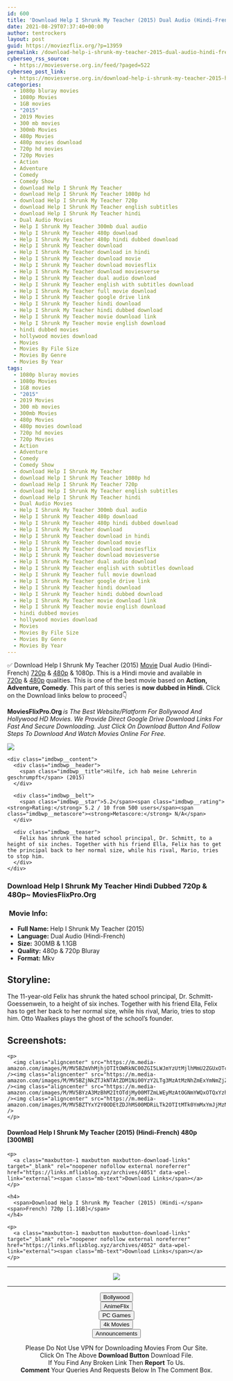 ```yaml
---
id: 600
title: 'Download Help I Shrunk My Teacher (2015) Dual Audio (Hindi-French) 480p [300MB] || 720p [1.1GB]'
date: 2021-08-29T07:37:40+00:00
author: tentrockers
layout: post
guid: https://moviezflix.org/?p=13959
permalink: /download-help-i-shrunk-my-teacher-2015-dual-audio-hindi-french-480p-300mb-720p-1-1gb/
cyberseo_rss_source:
  - https://moviesverse.org.in/feed/?paged=522
cyberseo_post_link:
  - https://moviesverse.org.in/download-help-i-shrunk-my-teacher-2015-hindi-480p-720p/
categories:
  - 1080p bluray movies
  - 1080p Movies
  - 1GB movies
  - "2015"
  - 2019 Movies
  - 300 mb movies
  - 300mb Movies
  - 480p Movies
  - 480p movies download
  - 720p hd movies
  - 720p Movies
  - Action
  - Adventure
  - Comedy
  - Comedy Show
  - download Help I Shrunk My Teacher
  - download Help I Shrunk My Teacher 1080p hd
  - download Help I Shrunk My Teacher 720p
  - download Help I Shrunk My Teacher english subtitles
  - download Help I Shrunk My Teacher hindi
  - Dual Audio Movies
  - Help I Shrunk My Teacher 300mb dual audio
  - Help I Shrunk My Teacher 480p download
  - Help I Shrunk My Teacher 480p hindi dubbed download
  - Help I Shrunk My Teacher download
  - Help I Shrunk My Teacher download in hindi
  - Help I Shrunk My Teacher download movie
  - Help I Shrunk My Teacher download moviesflix
  - Help I Shrunk My Teacher download moviesverse
  - Help I Shrunk My Teacher dual audio download
  - Help I Shrunk My Teacher english with subtitles download
  - Help I Shrunk My Teacher full movie download
  - Help I Shrunk My Teacher google drive link
  - Help I Shrunk My Teacher hindi download
  - Help I Shrunk My Teacher hindi dubbed download
  - Help I Shrunk My Teacher movie download link
  - Help I Shrunk My Teacher movie english download
  - hindi dubbed movies
  - hollywood movies download
  - Movies
  - Movies By File Size
  - Movies By Genre
  - Movies By Year
tags:
  - 1080p bluray movies
  - 1080p Movies
  - 1GB movies
  - "2015"
  - 2019 Movies
  - 300 mb movies
  - 300mb Movies
  - 480p Movies
  - 480p movies download
  - 720p hd movies
  - 720p Movies
  - Action
  - Adventure
  - Comedy
  - Comedy Show
  - download Help I Shrunk My Teacher
  - download Help I Shrunk My Teacher 1080p hd
  - download Help I Shrunk My Teacher 720p
  - download Help I Shrunk My Teacher english subtitles
  - download Help I Shrunk My Teacher hindi
  - Dual Audio Movies
  - Help I Shrunk My Teacher 300mb dual audio
  - Help I Shrunk My Teacher 480p download
  - Help I Shrunk My Teacher 480p hindi dubbed download
  - Help I Shrunk My Teacher download
  - Help I Shrunk My Teacher download in hindi
  - Help I Shrunk My Teacher download movie
  - Help I Shrunk My Teacher download moviesflix
  - Help I Shrunk My Teacher download moviesverse
  - Help I Shrunk My Teacher dual audio download
  - Help I Shrunk My Teacher english with subtitles download
  - Help I Shrunk My Teacher full movie download
  - Help I Shrunk My Teacher google drive link
  - Help I Shrunk My Teacher hindi download
  - Help I Shrunk My Teacher hindi dubbed download
  - Help I Shrunk My Teacher movie download link
  - Help I Shrunk My Teacher movie english download
  - hindi dubbed movies
  - hollywood movies download
  - Movies
  - Movies By File Size
  - Movies By Genre
  - Movies By Year
---
```

<div class="thecontent clearfix">
  <p>
    ✅ Download Help I Shrunk My Teacher (2015) <a href="https://moviesverse.org.in/category/movies/" data-wpel-link="internal">Movie</a> Dual Audio (Hindi-French) <a href="https://moviesverse.org.in/720p-movies/" data-wpel-link="internal">720p</a>&nbsp;&&nbsp;<a href="https://moviesverse.org.in/480p-movies/" data-wpel-link="internal">480p</a> & 1080p. This is a Hindi movie and available in <a href="https://moviesverse.org.in/720p-movies/" data-wpel-link="internal">720p</a>&nbsp;&&nbsp;<a href="https://moviesverse.org.in/480p-movies/" data-wpel-link="internal">480p</a> qualities. This is one of the best movie based on <strong>Action, Adventure, Comedy</strong>. This part of this series is <strong>now dubbed in <span>Hindi.&nbsp;</span></strong><span>Click on the Download links below to proceed👇</span>
  </p>
  
  <p>
    <strong><span>MoviesFlixPro.Org&nbsp;</span></strong><em>is The Best Website/Platform For Bollywood And Hollywood HD Movies. We Provide Direct Google Drive Download Links For Fast And Secure Downloading. Just Click On Download Button And Follow Steps To&nbsp;Download And Watch Movies Online For Free.</em>
  </p>
  
  <div class="imdbwp imdbwp--movie dark">
    <div class="imdbwp__thumb">
      <a class="imdbwp__link" target="_blank" title="Hilfe, ich hab meine Lehrerin geschrumpft" href="https://www.imdb.com/title/tt4141024/" rel="nofollow external noopener noreferrer" data-wpel-link="external"><img class="imdbwp__img" src="https://m.media-amazon.com/images/M/MV5BMDYxMDZjNWMtMzE1Ny00MzlkLWJiZjktNzQzOWM3MmU1MTJmXkEyXkFqcGdeQXVyMzY1MzMxNDY@._V1_SX300.jpg" /></a>
    </div>
    
    <div class="imdbwp__content">
      <div class="imdbwp__header">
        <span class="imdbwp__title">Hilfe, ich hab meine Lehrerin geschrumpft</span> (2015)
      </div>
      
      <div class="imdbwp__belt">
        <span class="imdbwp__star">5.2</span><span class="imdbwp__rating"><strong>Rating:</strong> 5.2 / 10 from 500 users</span><span class="imdbwp__metascore"><strong>Metascore:</strong> N/A</span>
      </div>
      
      <div class="imdbwp__teaser">
        Felix has shrunk the hated school principal, Dr. Schmitt, to a height of six inches. Together with his friend Ella, Felix has to get the principal back to her normal size, while his rival, Mario, tries to stop him.
      </div>
    </div>
  </div>
  
  <h3>
    <span>Download Help I Shrunk My Teacher Hindi Dubbed 720p & 480p~ MoviesFlixPro.Org</span>
  </h3>
  
  <h3>
    <span>&nbsp;Movie Info:&nbsp;</span>
  </h3>
  
  <ul>
    <li>
      <strong>Full Name: </strong>Help I Shrunk My Teacher (2015)
    </li>
    <li>
      <strong>Language:</strong> Dual Audio (Hindi-French)
    </li>
    <li>
      <strong>Size:</strong> 300MB & 1.1GB
    </li>
    <li>
      <strong>Quality:</strong> 480p & 720p Bluray
    </li>
    <li>
      <strong>Format:</strong>&nbsp;Mkv
    </li>
  </ul>
  
  <h2>
    <span>Storyline:</span>
  </h2>
  
  <p>
    The 11-year-old Felix has shrunk the hated school principal, Dr. Schmitt-Goessenwein, to a height of six inches. Together with his friend Ella, Felix has to get her back to her normal size, while his rival, Mario, tries to stop him. Otto Waalkes plays the ghost of the school’s founder.
  </p>
  
  <div class="summary_text">
    <h2>
      <span>Screenshots:</span>
    </h2>
    
    <p>
      <img class="aligncenter" src="https://m.media-amazon.com/images/M/MV5BZmVhMjhjOTItOWRkNC00ZGI5LWJmYzUtMjlhMmU2ZGUxOTcwXkEyXkFqcGdeQXVyNTY0NzUxNA@@._V1_QL50_.jpg" /><img class="aligncenter" src="https://m.media-amazon.com/images/M/MV5BZjNkZTJkNTAtZDM1Ni00YzY2LTg3MzAtMzNhZmExYmNmZjZjXkEyXkFqcGdeQXVyNTY0NzUxNA@@._V1_QL50_SY1000_CR0,0,1500,1000_AL_.jpg" /><img class="aligncenter" src="https://m.media-amazon.com/images/M/MV5BYzA3MzBhM2ItOTdjMy00MTZmLWEyMzAtOGNmYWQxOTQxYzhhXkEyXkFqcGdeQXVyNTY0NzUxNA@@._V1_QL50_SY1000_CR0,0,1500,1000_AL_.jpg" /><img class="aligncenter" src="https://m.media-amazon.com/images/M/MV5BZTYxY2Y0ODEtZDJhMS00MDRiLTk2OTItMTk0YmMxYmJjMzNjXkEyXkFqcGdeQXVyNTY0NzUxNA@@._V1_QL50_SY1000_CR0,0,1500,1000_AL_.jpg" />
    </p>
  </div>
  
  <div class="inline canwrap">
    <h4>
      <span>Download Help I Shrunk My Teacher (2015) (Hindi-French) </span><span>480p&nbsp; [300MB]</span>
    </h4>
    
    <p>
      <a class="maxbutton-1 maxbutton maxbutton-download-links" target="_blank" rel="noopener nofollow external noreferrer" href="https://links.mflixblog.xyz/archives/4051" data-wpel-link="external"><span class="mb-text">Download Links</span></a>
    </p>
    
    <h4>
      <span>Download Help I Shrunk My Teacher (2015) (Hindi-</span><span>French) 720p [1.1GB]</span>
    </h4>
    
    <p>
      <a class="maxbutton-1 maxbutton maxbutton-download-links" target="_blank" rel="noopener nofollow external noreferrer" href="https://links.mflixblog.xyz/archives/4052" data-wpel-link="external"><span class="mb-text">Download Links</span></a>
    </p>
  </div>
</div>

<center>
  </p> 
  
  <hr />
  
  <p>
    <a href="http://gdrivepro.xyz/join.php" data-wpel-link="external" target="_blank" rel="nofollow external noopener noreferrer"><img src="https://i.imgur.com/FhMdWdW.png" /></a>
  </p>
  
  <hr />
  
  <p>
    <a href="https://dogemovies.xyz" target="_blank" data-wpel-link="external" rel="nofollow external noopener noreferrer"><button class="button button5">Bollywood</button></a><br /> <a href="https://animeflix.in" target="_blank" data-wpel-link="external" rel="nofollow external noopener noreferrer"><button class="button button5">AnimeFlix</button></a><br /> <a href="https://gamesflix.net/" target="_blank" data-wpel-link="external" rel="nofollow external noopener noreferrer"><button class="button button5">PC Games</button></a><br /> <a href="https://uhdmovies.in" target="_blank" data-wpel-link="external" rel="nofollow external noopener noreferrer"><button class="button button5">4k Movies</button></a><br /> <a href="https://moviesverse.org.in/announcements/" target="_blank" data-wpel-link="internal" rel="noopener"><button class="button button5">Announcements</button></a>
  </p>
  
  <div class="alert alert-danger">
    Please Do Not Use VPN for Downloading Movies From Our Site.
  </div>
  
  <div class="alert alert-success">
    Click On The Above <strong>Download Button</strong> Download File.
  </div>
  
  <div class="alert alert-warning">
    If You Find Any Broken Link Then <strong>Report</strong> To Us.
  </div>
  
  <div class="alert alert-info">
    <strong>Comment</strong> Your Queries And Requests Below In The Comment Box.
  </div>
  
  <p>
    </center>
  </p>